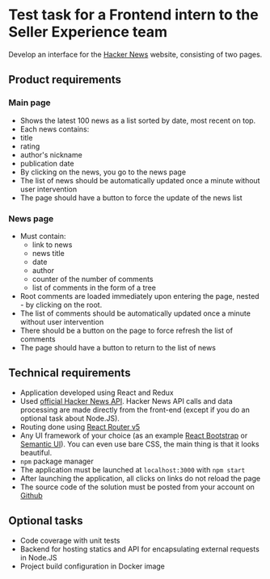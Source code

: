 # Test task for a Frontend intern to the Seller Experience team

Develop an interface for the [Hacker News](https://news.ycombinator.com/news) website, consisting of two pages.

## Product requirements
### Main page
- Shows the latest 100 news as a list sorted by date, most recent on top.
- Each news contains:
- title
- rating
 - author's nickname
 - publication date
 - By clicking on the news, you go to the news page
- The list of news should be automatically updated once a minute without user intervention
- The page should have a button to force the update of the news list
### News page
- Must contain:
  - link to news
  - news title
  - date
  - author
  - counter of the number of comments
  - list of comments in the form of a tree
- Root comments are loaded immediately upon entering the page, nested - by clicking on the root.
- The list of comments should be automatically updated once a minute without user intervention
- There should be a button on the page to force refresh the list of comments
- The page should have a button to return to the list of news

## Technical requirements

- Application developed using React and Redux
- Used [official Hacker News API](https://github.com/HackerNews/API). Hacker News API calls and data processing are made directly from the front-end (except if you do an optional task about Node.JS).
- Routing done using [React Router v5](https://github.com/ReactTraining/react-router/releases/tag/v5.0.0)
- Any UI framework of your choice (as an example [React Bootstrap](https://react-bootstrap.github.io/) or [Semantic UI](https://react.semantic-ui.com/)). You can even use bare CSS, the main thing is that it looks beautiful.
- `npm` package manager
- The application must be launched at `localhost:3000` with `npm start`
- After launching the application, all clicks on links do not reload the page
- The source code of the solution must be posted from your account on [Github](http://github.com/)

## Optional tasks
- Code coverage with unit tests
- Backend for hosting statics and API for encapsulating external requests in Node.JS
- Project build configuration in Docker image